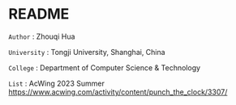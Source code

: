 # README

`Author` : Zhouqi Hua

`University` : Tongji University, Shanghai, China

`College` : Department of Computer  Science & Technology 

`List` : AcWing 2023 Summer https://www.acwing.com/activity/content/punch_the_clock/3307/
